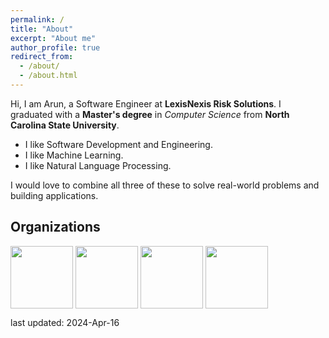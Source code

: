 ```yaml
---
permalink: /
title: "About"
excerpt: "About me"
author_profile: true
redirect_from: 
  - /about/
  - /about.html
---
```


Hi, I am Arun, a Software Engineer at **LexisNexis Risk Solutions**. I graduated with a **Master's degree** in *Computer Science* from **North Carolina State University**.

<!-- Hi, I am Arun, a *Computer Science* graduate with a **Master's degree** from **North Carolina State University**. My academic pursuits and internships have given me exposure to the latest advancements in Data Science and Machine Learning. I have a passion for applying these technologies to solve business problems, and I am excited about the opportunities to make a positive impact. -->

- I like Software Development and Engineering.
- I like Machine Learning.
- I like Natural Language Processing.

I would love to combine all three of these to solve real-world problems and building applications.

<!-- My interests lies in the application of ML & NLP techniques. -->

<!-- During my master's at **North Carolina State University**, I worked as a **Research Assistant** researching on applying NLP techniques to find existing prejudices in Social Media. In another project, I lead the data collection procedures and improved the performance of an AI agent for solving algebra equations. During my internship at HPCC Systems - LexisNexis Risk Solutions, I gained hands-on experience in causal relations analysis and developed a toolkits. -->

<!-- My bachelor's degree from *PES University, Bangalore, India*, has given me a strong foundation in computer science and mathematics. During this study I was intrigued by the replication of human brain with the neural network and then later I choose machine learning became my area of interest. I have worked on various projects in the field of machine learning. -->

<!-- I would like to bring real-world change by leveraging data, ML, and NLP to build and develop software applications. -->

<!-- - You can find my <a href="https://arungaonkar.github.io/files/Resume_Arun_Gaonkar.pdf" target="_blank">Resume</a> here. -->
<!-- - PS: I respond faster to emails than other messages. -->

<!-- <hr/> -->

<!-- Relevant coursework
---

> **1. Natural Language Processing (CSC791)**  
> Learnt and applied concepts of lexicons, grammar (like CCG and CFG, Jurafsky's grammar), and entities. Explored different types of embeddings and parsing techniques. Processed computationally ill-suited and inefficient, high-dimensional, unstructured text data by implementing TF-IDF, LSTM, XLNet, RoBERTa, and SVM.  
As part of the course, I have implemented sarcasm detection, first by creating a dataset, then by using embedding and tokenization for pre-processing. Later used Bi-LSTM and RoBERTa for classification.([CODE](https://github.com/ArunGaonkar/Sarcasm-Detection))

> **2. Software Engineering (CSC510)**  
> Understood the basic software development life cycle and the different phases of software development. I have learned the different software design patterns and architecture principles. I have also used different software testing methods and tools. As a part of the course, developed a chatbot using REST API, nodeJs, and MongoDB to help developers by being the peesonalized code assistant.

> **3. Neural Networks (CSC591)**  
> Learnt the linear algebra and math principles behind neural architectures. Implemented different neural networks such as CNN, RNN, LSTM, and GAN. As part of the course, developed brain tumor detection in MRI images using CNN. ([CODE](https://github.com/ArunGaonkar/Brain-Tumor-Detection))

> **4. Automated Learning and Data Analysis (CSC522)**  
> Implemented some basic ML algorithms such as Linear and Logistic regression, RFC, and SVM. Understood the importance of data analysis and data visualization. As part of the course, completed a project on wildfire-cause prediction. ([CODE](https://github.com/ArunGaonkar/Wildfire-cause-prediction)) -->

<!-- <hr/> -->
Organizations
---

<p float="left">

  <img align="center" src="https://risk.lexisnexis.com/-/media/images/lnrs/logos/logo_lexis.png" width="100"/>
  <img align="center" src="https://hpccsystems.com/wp-content/uploads/2022/10/HPCC_Logo_0.png" width="100"/>
  <img align="center" src="https://brand.ncsu.edu/assets/logos/ncstate-brick-2x2-red-min.png" width="100"/> 
  <!-- <img align="center" src="https://static3.mysiteserver.net/Images/PortCityJava/site/template/images/logo-lg.png" width="100"/> &nbsp;&nbsp;&nbsp;&nbsp;&nbsp; -->
  <img align="center" src="https://ieee-ras-pesu.github.io/website/assets/img/pesu-logo.png" width="100"/>
</p>

last updated: 2024-Apr-16
